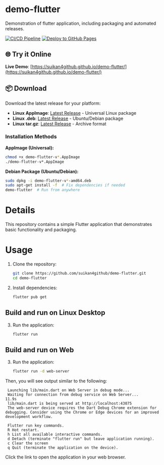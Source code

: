 # demo-flutter
Demonstration of flutter application, including packaging and automated releases.

[![CI/CD Pipeline](https://github.com/suikan4github/demo-flutter/actions/workflows/ci.yml/badge.svg)](https://github.com/suikan4github/demo-flutter/actions/workflows/ci.yml)
[![Deploy to GitHub Pages](https://github.com/suikan4github/demo-flutter/actions/workflows/deploy-pages.yml/badge.svg)](https://github.com/suikan4github/demo-flutter/actions/workflows/deploy-pages.yml)

## 🌐 Try it Online
**Live Demo**: [https://suikan4github.github.io/demo-flutter/](https://suikan4github.github.io/demo-flutter/)

## 📦 Download
Download the latest release for your platform:
- **Linux AppImage**: [Latest Release](https://github.com/suikan4github/demo-flutter/releases/latest) - Universal Linux package
- **Linux .deb**: [Latest Release](https://github.com/suikan4github/demo-flutter/releases/latest) - Ubuntu/Debian package
- **Linux tar.gz**: [Latest Release](https://github.com/suikan4github/demo-flutter/releases/latest) - Archive format

### Installation Methods

**AppImage (Universal):**
```bash
chmod +x demo-flutter-v*.AppImage
./demo-flutter-v*.AppImage
```

**Debian Package (Ubuntu/Debian):**
```bash
sudo dpkg -i demo-flutter-v*-amd64.deb
sudo apt-get install -f  # Fix dependencies if needed
demo-flutter  # Run from anywhere
```

# Details
This repository contains a simple Flutter application that demonstrates basic functionality and packaging.

# Usage

1. Clone the repository:
   ```bash
   git clone https://github.com/suikan4github/demo-flutter.git
   cd demo-flutter
   ```
2. Install dependencies:
   ```bash
   flutter pub get
   ```

## Build and run on Linux Desktop
3. Run the application:
   ```bash
   flutter run
   ```

## Build and run on Web
3. Run the application:
   ```bash
   flutter run -d web-server
   ```
Then, you will see output similar to the following:

   ```
    Launching lib/main.dart on Web Server in debug mode...
    Waiting for connection from debug service on Web Server...         11.9s
    lib/main.dart is being served at http://localhost:43075
    The web-server device requires the Dart Debug Chrome extension for debugging. Consider using the Chrome or Edge devices for an improved development workflow.

    Flutter run key commands.
    R Hot restart.
    h List all available interactive commands.
    d Detach (terminate "flutter run" but leave application running).
    c Clear the screen
    q Quit (terminate the application on the device).
   ```
Click the link to open the application in your web browser.


